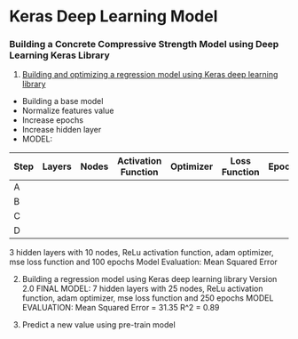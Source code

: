 # Keras Deep Learning Model
### Building a Concrete Compressive Strength Model using Deep Learning Keras Library

1. [Building and optimizing a regression model using Keras deep learning library](https://msyazwan.github.io/Keras-Deep-Learning-Model/Concrete-Strength-Keras)
+ Building a base model
+ Normalize features value
+ Increase epochs
+ Increase hidden layer
+ MODEL: 

|Step | Layers        | Nodes           | Activation Function  |Optimizer|Loss Function| Epochs|
| --- | --- | --- | --- | --- | --- |--- |
|A    | ||||||
|B    | ||||||
|C    |||||||
|D    |||||||

3 hidden layers with 10 nodes, ReLu activation function, adam optimizer, mse loss function and 100 epochs
Model Evaluation: Mean Squared Error

2. Building a regression model using Keras deep learning library Version 2.0
FINAL MODEL: 7 hidden layers with 25 nodes, ReLu activation function, adam optimizer, mse loss function and 250 epochs
MODEL EVALUATION: Mean Squared Error = 31.35 R^2 = 0.89

3. Predict a new value using pre-train model
